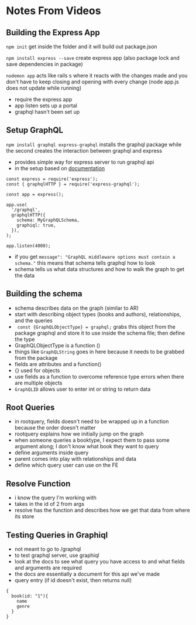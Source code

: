 # Notes From Videos

## Building the Express App
`npm init` get inside the folder and it will build out package.json

`npm install express --save` create express app (also package lock and save dependencies in package)

`nodemon app` acts like rails s where it reacts with the changes made and you don't have to keep closing and opening with every change (node app.js does not update while running)

- require the express app
- app listen sets up a portal
- graphql hasn't been set up

## Setup GraphQL
`npm install graphql express-graphql` installs the graphql package while the second creates the interaction between graphql and express

- provides simple way for express server to run graphql api
- in the setup based on [documentation](https://www.npmjs.com/package/express-graphql#simple-setup)

```
const express = require('express');
const { graphqlHTTP } = require('express-graphql');
 
const app = express();
 
app.use(
  '/graphql',
  graphqlHTTP({
    schema: MyGraphQLSchema,
    graphiql: true,
  }),
);
 
app.listen(4000);
```

- if you get `message": "GraphQL middleware options must contain a schema."` this means that schema tells graphql how to look
- schema tells us what data structures and how to walk the graph to get the data

## Building the schema
- schema describes data on the graph (similar to AR)
- start with describing object types (books and authors), relationships, and the queries
- `
const {GraphQLObjectType} = graphql;` grabs this object from the package graphql and store it to use inside the schema file; then define the type
- GraphQLObjectType is a function ()
- things like `GraphQLString` goes in here because it needs to be grabbed from the package
- fields are attributes and a function()
- {} used for objects
- use fields as a function to overcome reference type errors when there are multiple objects
- `GraphQLID` allows user to enter int or string to return data

## Root Queries
- in rootquery, fields doesn't need to be wrapped up in a function because the order doesn't matter
- rootquery explains how we initially jump on the graph
- when someone queries a booktype, I expect them to pass some argument along; I don't know what book they want to query
- define arguments inside query
- parent comes into play with relationships and data
- define which query user can use on the FE

## Resolve Function
- i know the query I'm working with
- takes in the id of 2 from args
- resolve has the function and describes how we get that data from where its store

## Testing Queries in Graphiql
- not meant to go to /graphql
- to test graphql server, use graphiql
- look at the docs to see what query you have access to and what fields and arguments are required
- the docs are essentially a document for this api we've made
- query entry (if id doesn't exist, then returns null)

```
{
  book(id: "1"){
    name
    genre
  }
}
```